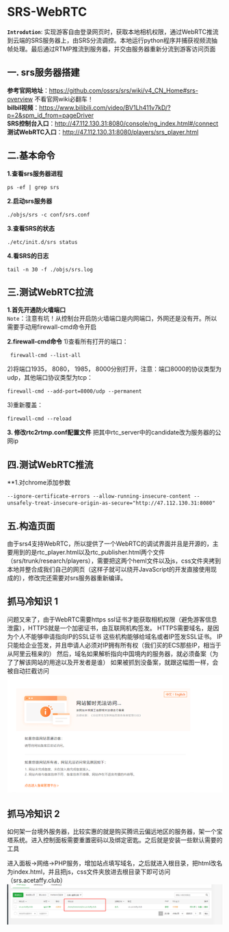 # SRS-WebRTC
**```Introdution```**: 实现游客自由登录网页时，获取本地相机权限，通过WebRTC推流到云端的SRS服务器上，由SRS分流调控。本地运行python程序并捕获视频流抽帧处理。最后通过RTMP推流到服务器，并交由服务器重新分流到游客访问页面

## 一. srs服务器搭建
**参考官网地址**：https://github.com/ossrs/srs/wiki/v4_CN_Home#srs-overview
不看官网wiki必翻车！   
**bilbil视频**：https://www.bilibili.com/video/BV1Lh411v7kD/?p=2&spm_id_from=pageDriver  
**SRS控制台入口**：http://47.112.130.31:8080/console/ng_index.html#/connect  
**测试WebRTC入口**：http://47.112.130.31:8080/players/srs_player.html

## 二.基本命令
**1.查看srs服务器进程**
```angular2html
ps -ef | grep srs
```

**2.启动srs服务器**
```angular2html
./objs/srs -c conf/srs.conf
```

**3.查看SRS的状态**
```angular2html
./etc/init.d/srs status
```


**4.看SRS的日志**
```angular2html
tail -n 30 -f ./objs/srs.log
```

## 三.测试WebRTC拉流
**1.首先开通防火墙端口**  
```Note```：注意有坑！从控制台开启防火墙端口是内网端口，外网还是没有开。所以需要手动用firewall-cmd命令开启

**2.firewall-cmd命令**
1)查看所有打开的端口：
```angular2html
 firewall-cmd --list-all
```
2)将端口1935， 8080， 1985， 8000分别打开，注意：端口8000的协议类型为udp，其他端口协议类型为tcp：
```angular2html
firewall-cmd --add-port=8000/udp --permanent
```
3)重新覆盖：
```angular2html
firewall-cmd --reload
```

**3. 修改rtc2rtmp.conf配置文件**
把其中rtc_server中的candidate改为服务器的公网ip


## 四.测试WebRTC推流
**1.对chrome添加参数
```angular2html
--ignore-certificate-errors --allow-running-insecure-content --unsafely-treat-insecure-origin-as-secure="http://47.112.130.31:8080"
```

## 五.构造页面
由于srs4支持WebRTC，所以提供了一个WebRTC的调试界面并且是开源的，主要用到的是rtc_player.html以及rtc_publisher.html两个文件（srs/trunk/research/players），需要把这两个heml文件以及js，css文件夹拷到本地并整合成我们自己的网页（这样子就可以绕开JavaScript的开发直接使用现成的），修改完还需要对srs服务器重新编译。


## 抓马冷知识 1
问题又来了，由于WebRTC需要https ssl证书才能获取相机权限（避免游客信息泄露），HTTPS就是一个加密证书，由互联网机构签发。
HTTPS需要域名，是因为个人不能够申请指向IP的SSL证书
这些机构能够给域名或者IP签发SSL证书。
IP只能给企业签发，并且申请人必须对IP拥有所有权（我们买的ECS那些IP，相当于从阿里云租来的）
然后，域名如果解析指向中国境内的服务器，就必须备案（为了了解该网站的用途以及开发者是谁）
如果被抓到没备案，就跟这幅图一样，会被自动拦截访问  
![image](https://github.com/Daming-TF/SRS-WebRTC/blob/master/image/%E6%8A%93%E9%A9%AC%E5%86%B7%E7%9F%A5%E8%AF%861.png)

## 抓马冷知识 2
如何架一台境外服务器，比较实惠的就是购买腾讯云偏远地区的服务器，架一个宝塔系统。进入控制面板需要重置密码以及绑定密匙。之后就是安装一些默认需要的工具

进入面板->网络->PHP服务，增加站点填写域名，之后就进入根目录，把html改名为index.html，并且把js，css文件夹放进去根目录下即可访问（srs.acetaffy.club）  
![image](https://github.com/Daming-TF/SRS-WebRTC/blob/master/image/%E6%8A%93%E9%A9%AC%E5%86%B7%E7%9F%A5%E8%AF%862.png)
